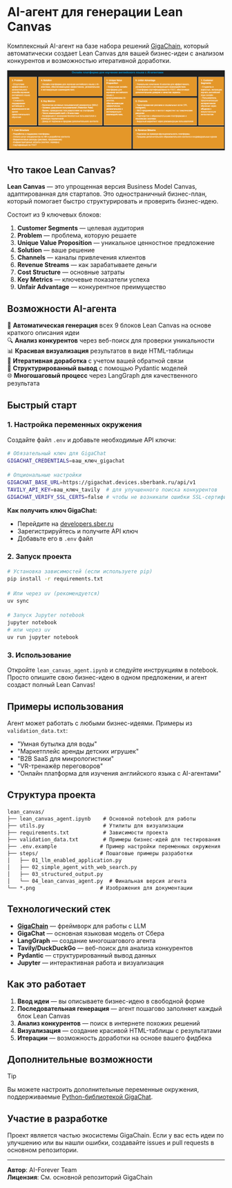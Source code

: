 # AI-агент для генерации Lean Canvas

Комплексный AI-агент на базе набора решений [GigaChain](https://github.com/ai-forever/gigachain), который автоматически создает Lean Canvas для вашей бизнес-идеи с анализом конкурентов и возможностью итеративной доработки.

![Пример Lean Canvas](lean_canvas.png)

## Что такое Lean Canvas?

**Lean Canvas** — это упрощенная версия Business Model Canvas, адаптированная для стартапов. Это одностраничный бизнес-план, который помогает быстро структурировать и проверить бизнес-идею.

Состоит из 9 ключевых блоков:
1. **Customer Segments** — целевая аудитория
2. **Problem** — проблема, которую решаете
3. **Unique Value Proposition** — уникальное ценностное предложение
4. **Solution** — ваше решение
5. **Channels** — каналы привлечения клиентов
6. **Revenue Streams** — как зарабатываете деньги
7. **Cost Structure** — основные затраты
8. **Key Metrics** — ключевые показатели успеха
9. **Unfair Advantage** — конкурентное преимущество

## Возможности AI-агента

🤖 **Автоматическая генерация** всех 9 блоков Lean Canvas на основе краткого описания идеи  
🔍 **Анализ конкурентов** через веб-поиск для проверки уникальности  
📊 **Красивая визуализация** результатов в виде HTML-таблицы  
🔄 **Итеративная доработка** с учетом вашей обратной связи  
📝 **Структурированный вывод** с помощью Pydantic моделей  
🌐 **Многошаговый процесс** через LangGraph для качественного результата  

## Быстрый старт

### 1. Настройка переменных окружения

Создайте файл `.env` и добавьте необходимые API ключи:

```bash
# Обязательный ключ для GigaChat
GIGACHAT_CREDENTIALS=ваш_ключ_gigachat

# Опциональные настройки
GIGACHAT_BASE_URL=https://gigachat.devices.sberbank.ru/api/v1
TAVILY_API_KEY=ваш_ключ_tavily  # для улучшенного поиска конкурентов
GIGACHAT_VERIFY_SSL_CERTS=false # чтобы не возникали ошибки SSL-сертификатов
```

**Как получить ключ GigaChat:**
- Перейдите на [developers.sber.ru](https://developers.sber.ru/docs/ru/gigachat/quickstart/ind-using-api)
- Зарегистрируйтесь и получите API ключ
- Добавьте его в `.env` файл

### 2. Запуск проекта

```bash
# Установка зависимостей (если используете pip)
pip install -r requirements.txt

# Или через uv (рекомендуется)
uv sync

# Запуск Jupyter notebook
jupyter notebook
# или через uv
uv run jupyter notebook
```

### 3. Использование

Откройте `lean_canvas_agent.ipynb` и следуйте инструкциям в notebook. Просто опишите свою бизнес-идею в одном предложении, и агент создаст полный Lean Canvas!

## Примеры использования

Агент может работать с любыми бизнес-идеями. Примеры из `validation_data.txt`:

- "Умная бутылка для воды"
- "Маркетплейс аренды детских игрушек"  
- "B2B SaaS для микрологистики"
- "VR-тренажёр переговоров"
- "Онлайн платформа для изучения английского языка с AI-агентами"

## Структура проекта

```
lean_canvas/
├── lean_canvas_agent.ipynb    # Основной notebook для работы
├── utils.py                   # Утилиты для визуализации
├── requirements.txt           # Зависимости проекта
├── validation_data.txt        # Примеры бизнес-идей для тестирования
├── .env.example              # Пример настройки переменных окружения
├── steps/                    # Пошаговые примеры разработки
│   ├── 01_llm_enabled_application.py
│   ├── 02_simple_agent_with_web_search.py
│   ├── 03_structured_output.py
│   └── 04_lean_canvas_agent.py  # Финальная версия агента
└── *.png                     # Изображения для документации
```

## Технологический стек

- **[GigaChain](https://github.com/ai-forever/gigachain)** — фреймворк для работы с LLM
- **GigaChat** — основная языковая модель от Сбера
- **LangGraph** — создание многошагового агента
- **Tavily/DuckDuckGo** — веб-поиск для анализа конкурентов
- **Pydantic** — структурированный вывод данных
- **Jupyter** — интерактивная работа и визуализация

## Как это работает

1. **Ввод идеи** — вы описываете бизнес-идею в свободной форме
2. **Последовательная генерация** — агент пошагово заполняет каждый блок Lean Canvas
3. **Анализ конкурентов** — поиск в интернете похожих решений
4. **Визуализация** — создание красивой HTML-таблицы с результатами
5. **Итерации** — возможность доработки на основе вашего фидбека

## Дополнительные возможности

> [!TIP]
> Вы можете настроить дополнительные переменные окружения, поддерживаемые [Python-библиотекой GigaChat](https://github.com/ai-forever/gigachat#настройка-переменных-окружения).

## Участие в разработке

Проект является частью экосистемы GigaChain. Если у вас есть идеи по улучшению или вы нашли ошибки, создавайте issues и pull requests в основном репозитории.

---

**Автор**: AI-Forever Team  
**Лицензия**: См. основной репозиторий GigaChain